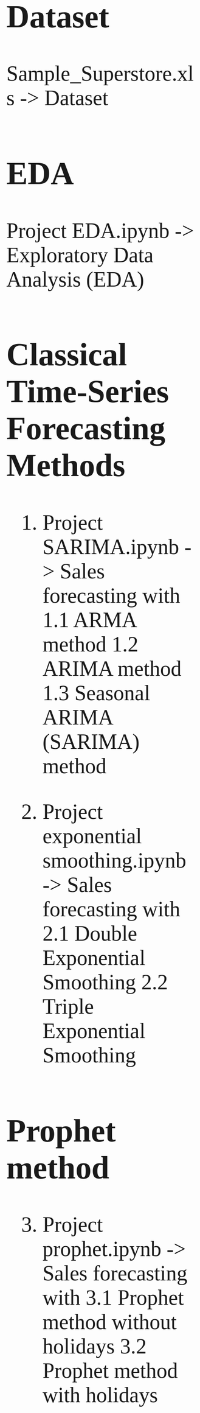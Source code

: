 <span style = "font-family: Calibri; font-size:4em;">

## Dataset
Sample_Superstore.xls -> Dataset
## EDA
Project EDA.ipynb -> Exploratory Data Analysis (EDA)

## Classical Time-Series Forecasting Methods
1.	Project SARIMA.ipynb - > Sales forecasting with
  1.1 ARMA method
  1.2 ARIMA method
  1.3 Seasonal ARIMA (SARIMA) method

2. Project exponential smoothing.ipynb -> Sales forecasting with
  2.1 Double Exponential Smoothing
  2.2 Triple Exponential Smoothing

## Prophet method
3.	Project prophet.ipynb -> Sales forecasting with 
  3.1 Prophet method without holidays
  3.2 Prophet method with holidays

## Artificial Neural Networks - LSTM Time-Series Forecasting Method
4.	Project Vanilla Stacked LSTM.ipynb and Project LSTM.ipynb -> Sales forecasting with 
  4.1 Vanilla LSTM
  4.2 Stacked LSTM
  4.3 Bidirectional LSTM
  4.4 LSTM2
  
 ## The Complete Project with Results graphs and tables
Final Project.ipynb
